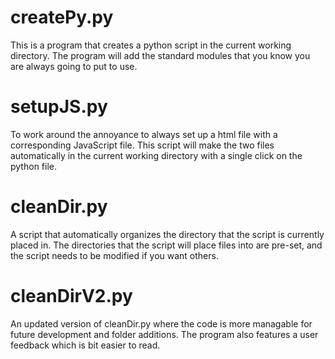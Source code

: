 # createPy.py
This is a program that creates a python script in the current working directory. The program will add the standard modules that you know you are always going to put to use.

# setupJS.py
To work around the annoyance to always set up a html file with a corresponding JavaScript file. This script will make the two files automatically in the current working directory
with a single click on the python file.

# cleanDir.py
A script that automatically organizes the directory that the script is currently placed in. The directories that the script will place files into are pre-set, and the script needs to be modified if you want others.

# cleanDirV2.py
An updated version of cleanDir.py where the code is more managable for future development and folder additions. The program also features a user feedback which is bit easier to read.